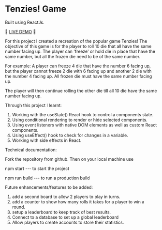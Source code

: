 # Tenzies! Game

Built using ReactJs.

&#127922; <a href='https://dustydogcodex.github.io/Tenzies/'>LIVE DEMO</a> &#127922;

For this project I created a recreation of the popular game Tenzies! The objective of this game is for the player to roll 10 die that all have the same number facing up. The player can 'freeze' or hold die in place that have the same number, but all the frozen die need to be of the same number.

For example: A player can freeze 4 die that have the number 6 facing up, but the player cannot freeze 2 die with 6 facing up and another 2 die with the number 4 facing up. All frozen die must have the same number facing up.

The player will then continue rolling the other die till all 10 die have the same number facing up.

Through this project I learnt:

1) Working with the useState() React hook to control a components state.
2) Using conditional rendering to render or hide selected components. 
3) Using event listeners with native DOM elements as well as custom React components.
4) Using useEffect() hook to check for changes in a variable.
5) Working with side effects in React.

Technical documentation:

Fork the repository from github. 
Then on your local machine use

npm start     --- to start the project

npm run build --- to run a production build

Future enhancements/features to be added:

1) add a second board to allow 2 players to  play in turns.
2) add a counter to show how many rolls it takes for a player to win a round.
3) setup a leaderboard to keep track of best results.
4) Connect to a database to set up a global leaderboard
5) Allow players to create accounts to store their statistics.